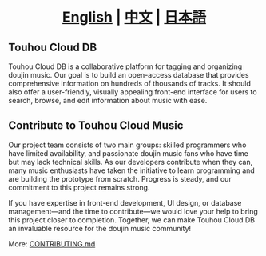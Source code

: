 <h1 style="text-align: center;">
    <a href="README.md">English</a> | <a href="README.zh-CN.md">中文</a> | <a href="README.ja.md">日本語</a>
</h1>

## Touhou Cloud DB

Touhou Cloud DB is a collaborative platform for tagging and organizing doujin music. Our goal is to build an open-access
database that provides comprehensive information on hundreds of thousands of tracks.
It should also offer a user-friendly, visually appealing front-end interface for users to search, browse, and edit
information about music with ease.

## Contribute to Touhou Cloud Music

Our project team consists of two main groups: skilled programmers who have limited availability, and passionate doujin
music fans who have time but may lack technical skills. As our developers contribute when they can, many music
enthusiasts have taken the initiative to learn programming and are building the prototype from scratch. Progress is
steady, and our commitment to this project remains strong.

If you have expertise in front-end development, UI design, or database management—and the time to contribute—we would
love your help to bring this project closer to completion. Together, we can make Touhou Cloud DB an invaluable resource for the doujin music community!

More: [CONTRIBUTING.md](./CONTRIBUTING.md)
